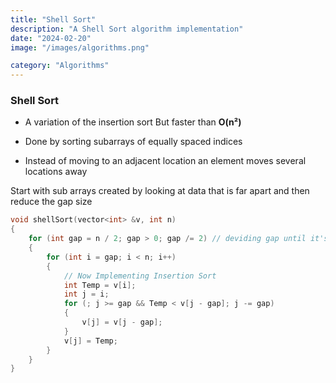 ```yaml
---
title: "Shell Sort"
description: "A Shell Sort algorithm implementation"
date: "2024-02-20"
image: "/images/algorithms.png"

category: "Algorithms"
---
```

### Shell Sort

- A variation of the insertion sort But faster than **O(n&sup2;)**

- Done by sorting subarrays of equally spaced indices

- Instead of moving to an adjacent location an element moves several
locations away

Start with sub arrays created by looking at data that is far apart and
then reduce the gap size

```c
void shellSort(vector<int> &v, int n)
{
    for (int gap = n / 2; gap > 0; gap /= 2) // deviding gap until it's 1
    {
        for (int i = gap; i < n; i++)
        {
            // Now Implementing Insertion Sort
            int Temp = v[i];
            int j = i;
            for (; j >= gap && Temp < v[j - gap]; j -= gap)
            {
                v[j] = v[j - gap];
            }
            v[j] = Temp;
        }
    }
}
```
